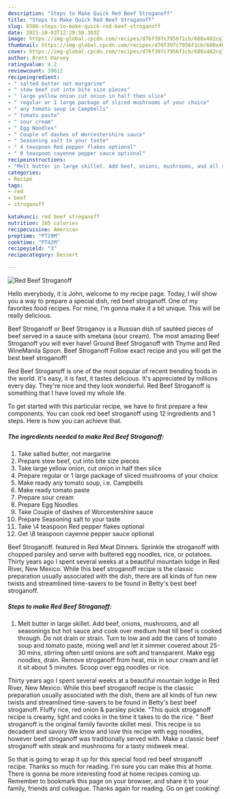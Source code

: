```yaml
---
description: "Steps to Make Quick Red Beef Stroganoff"
title: "Steps to Make Quick Red Beef Stroganoff"
slug: 6586-steps-to-make-quick-red-beef-stroganoff
date: 2021-10-03T12:29:58.303Z
image: https://img-global.cpcdn.com/recipes/d76f397c7956f1cb/680x482cq70/red-beef-stroganoff-recipe-main-photo.jpg
thumbnail: https://img-global.cpcdn.com/recipes/d76f397c7956f1cb/680x482cq70/red-beef-stroganoff-recipe-main-photo.jpg
cover: https://img-global.cpcdn.com/recipes/d76f397c7956f1cb/680x482cq70/red-beef-stroganoff-recipe-main-photo.jpg
author: Brett Harvey
ratingvalue: 4.2
reviewcount: 39612
recipeingredient:
- " salted butter not margarine"
- " stew beef cut into bite size pieces"
- " large yellow onion cut onion in half then slice"
- " regular or 1 large package of sliced mushrooms of your choice"
- " any tomato soup ie Campbells"
- " tomato paste"
- " sour cream"
- " Egg Noodles"
- " Couple of dashes of Worcestershire sauce"
- " Seasoning salt to your taste"
- " 4 teaspoon Red pepper flakes optional"
- " 8 teaspoon cayenne pepper sauce optional"
recipeinstructions:
- "Melt butter in large skillet. Add beef, onions, mushrooms, and all seasonings but hot sauce and cook over medium heat till beef is cooked through. Do not drain or strain. Turn to low and add the cans of tomato soup and tomato paste, mixing well and let it simmer covered about 25-30 mins, stirring often until onions are soft and transparent. Make egg noodles, drain. Remove stroganoff from heat, mix in sour cream and let it sit about 5 minutes. Scoop over egg noodles or rice."
categories:
- Recipe
tags:
- red
- beef
- stroganoff

katakunci: red beef stroganoff 
nutrition: 165 calories
recipecuisine: American
preptime: "PT19M"
cooktime: "PT42M"
recipeyield: "3"
recipecategory: Dessert

---
```



![Red Beef Stroganoff](https://img-global.cpcdn.com/recipes/d76f397c7956f1cb/680x482cq70/red-beef-stroganoff-recipe-main-photo.jpg)

Hello everybody, it is John, welcome to my recipe page. Today, I will show you a way to prepare a special dish, red beef stroganoff. One of my favorites food recipes. For mine, I'm gonna make it a bit unique. This will be really delicious.

Beef Stroganoff or Beef Stroganov is a Russian dish of sautéed pieces of beef served in a sauce with smetana (sour cream). The most amazing Beef Stroganoff you will ever have! Ground Beef Stroganoff with Thyme and Red WineManila Spoon. Beef Stroganoff Follow exact recipe and you will get the best beef stroganoff!

Red Beef Stroganoff is one of the most popular of recent trending foods in the world. It's easy, it is fast, it tastes delicious. It's appreciated by millions every day. They're nice and they look wonderful. Red Beef Stroganoff is something that I have loved my whole life.


To get started with this particular recipe, we have to first prepare a few components. You can cook red beef stroganoff using 12 ingredients and 1 steps. Here is how you can achieve that.

<!--inarticleads1-->

##### The ingredients needed to make Red Beef Stroganoff:

1. Take  salted butter, not margarine
1. Prepare  stew beef, cut into bite size pieces
1. Take  large yellow onion, cut onion in half then slice
1. Prepare  regular or 1 large package of sliced mushrooms of your choice
1. Make ready  any tomato soup, i.e. Campbells
1. Make ready  tomato paste
1. Prepare  sour cream
1. Prepare  Egg Noodles
1. Take  Couple of dashes of Worcestershire sauce
1. Prepare  Seasoning salt to your taste
1. Take  \4 teaspoon Red pepper flakes optional
1. Get  \8 teaspoon cayenne pepper sauce optional


Beef Stroganoff. featured in Red Meat Dinners. Sprinkle the stroganoff with chopped parsley and serve with buttered egg noodles, rice, or potatoes. Thirty years ago I spent several weeks at a beautiful mountain lodge in Red River, New Mexico. While this beef stroganoff recipe is the classic preparation usually associated with the dish, there are all kinds of fun new twists and streamlined time-savers to be found in Betty&#39;s best beef stroganoff. 

<!--inarticleads2-->

##### Steps to make Red Beef Stroganoff:

1. Melt butter in large skillet. Add beef, onions, mushrooms, and all seasonings but hot sauce and cook over medium heat till beef is cooked through. Do not drain or strain. Turn to low and add the cans of tomato soup and tomato paste, mixing well and let it simmer covered about 25-30 mins, stirring often until onions are soft and transparent. Make egg noodles, drain. Remove stroganoff from heat, mix in sour cream and let it sit about 5 minutes. Scoop over egg noodles or rice.


Thirty years ago I spent several weeks at a beautiful mountain lodge in Red River, New Mexico. While this beef stroganoff recipe is the classic preparation usually associated with the dish, there are all kinds of fun new twists and streamlined time-savers to be found in Betty&#39;s best beef stroganoff. Fluffy rice, red onion &amp; parsley pickle. &#34;This quick stroganoff recipe is creamy, light and cooks in the time it takes to do the rice. &#34; Beef stroganoff is the original family favorite skillet meal. This recipe is so decadent and savory We know and love this recipe with egg noodles, however beef stroganoff was traditionally served with. Make a classic beef stroganoff with steak and mushrooms for a tasty midweek meal. 

So that is going to wrap it up for this special food red beef stroganoff recipe. Thanks so much for reading. I'm sure you can make this at home. There is gonna be more interesting food at home recipes coming up. Remember to bookmark this page on your browser, and share it to your family, friends and colleague. Thanks again for reading. Go on get cooking!
